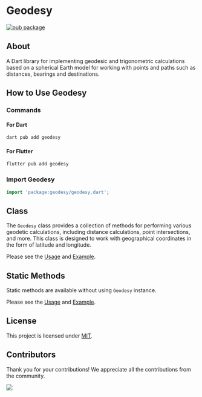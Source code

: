 # Geodesy

[![pub package](https://img.shields.io/pub/v/geodesy.svg)](https://pub.dartlang.org/packages/geodesy)

## About

A Dart library for implementing geodesic and trigonometric calculations based on a spherical Earth model for working with points and paths such as distances, bearings and destinations.

## How to Use Geodesy

### Commands

#### For Dart

```dart
dart pub add geodesy
```

#### For Flutter

```dart
flutter pub add geodesy
```

### Import Geodesy

```dart
import 'package:geodesy/geodesy.dart';
```

## Class

The `Geodesy` class provides a collection of methods for performing various geodetic calculations, including distance calculations, point intersections, and more. This class is designed to work with geographical coordinates in the form of latitude and longitude.

Please see the [Usage](doc/CLASS.md) and [Example](example/class_example.dart).

## Static Methods

Static methods are available without using `Geodesy` instance.

Please see the [Usage](doc/METHODS.md) and [Example](example/static_example.dart).

## License

This project is licensed under [MIT](./LICENSE).

## Contributors

Thank you for your contributions! We appreciate all the contributions from the community.

<a href="https://github.com/wingkwong/geodesy/graphs/contributors">
  <img src="https://contrib.rocks/image?repo=wingkwong/geodesy" />
</a>